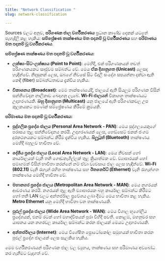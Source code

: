 ```yaml
---
title: "Network Classification "
slug: network-classification

---
```


Sources වලට අනුව, **පරිගණක ජාල වර්ගීකරණය** ප්‍රධාන කාණ්ඩ දෙකක් යටතේ පැහැදිලි කළ හැකිය: **සම්ප්‍රේෂණ තාක්ෂණය මත පදනම් වූ වර්ගීකරණය** සහ **පරිමාණය මත පදනම් වූ වර්ගීකරණය**.

**සම්ප්‍රේෂණ තාක්ෂණය මත පදනම් වූ වර්ගීකරණය:**

* **ලක්ෂ්‍ය-සිට-ලක්ෂ්‍යය (Point to Point)**: මෙහිදී, එක් පරිගණකයක් තවත් පරිගණකයකට සෘජුවම සම්බන්ධ වේ. මෙය **ඒක දිශානුගත (Unicast)** ලෙසද හැඳින්වේ. නිදසුනක් ලෙස, ඔබගේ නිවසේ සිට විදුලි සංදේශ සපයන්නා දක්වා ඇති කෙඳි (fiber) සම්බන්ධතාවය දැක්විය හැකිය.
    
* **විකාශනය (Broadcast)**: මෙම තාක්ෂණයේදී, ජාලයේ ඇති සියලුම පරිගණක විසින් සන්නිවේදන නාලිකාව බෙදාගනු ලැබේ. **Wi-Fi ජාලයන්** විකාශන තාක්ෂණයට උදාහරණයකි. **බහු දිශානුගත (Multicast)** යනු ජාලයේ ඇති පරිගණකවල උප කුලකයකට පමණක් සම්ප්‍රේෂණය කිරීමේ ක්‍රමයකි.
    

**පරිමාණය මත පදනම් වූ වර්ගීකරණය:**

* **පුද්ගලික ප්‍රදේශ ජාලය (Personal Area Network - PAN)**: මෙය පුද්ගලයෙකුගේ පරාසය තුළ සන්නිවේදනය කරයි. උදාහරණයක් ලෙස, හෙඩ්සෙට් එකක් ජංගම දුරකථනයකට සම්බන්ධ කිරීම දැක්විය හැකිය. **බ්ලූටූත් (Bluetooth)** තාක්ෂණය මෙහිදී බහුලව භාවිතා වේ.
    
* **දේශීය ප්‍රදේශ ජාලය (Local Area Network - LAN)**: මෙය නිවසක් හෝ කාර්යාලයක් වැනි තනි ගොඩනැගිල්ලක් තුළ ක්‍රියාත්මක වේ. ව්‍යාපාරයක් හෝ සමාගමක් විසින් භාවිතා කරන්නේ නම් ඒවා ව්‍යවසාය ජාල ලෙස හැඳින්වේ. **Wi-Fi (802.11)** වැනි රැහැන් රහිත තාක්ෂණය සහ **ඊතර්නෙට් (Ethernet)** වැනි රැහැන්ගත තාක්ෂණය මෙහිදී භාවිතා වේ.
    
* **මහානගර ප්‍රදේශ ජාලය (Metropolitan Area Network - MAN)**: මෙය නගරයක් ආවරණය කරයි. නගරයක් තුළ ඇති ව්‍යාපාරයක බහු කාර්යාල සම්බන්ධ කිරීමට හෝ තනි LAN වලට අන්තර්ජාල ප්‍රවේශය ලබා දීමට මෙය භාවිතා කළ හැකිය. **Metro Ethernet** යනු මෙහිදී භාවිතා වන තාක්ෂණයකි.
    
* **පුළුල් ප්‍රදේශ ජාලය (Wide Area Network - WAN)**: මෙය විශාල භූගෝලීය ප්‍රදේශයක්, එනම් රටක් හෝ මහාද්වීපයක් පුරා විහිදී පවතී. කොළඹ, මහනුවර සහ යාපනය යන නගරවල කාර්යාල සම්බන්ධ කරන ජාලයක් මෙයට උදාහරණයකි.
    
* **අන්තර්ජාලය (Internet)**: මෙය විශේෂිත ප්‍රොටෝකෝල සමූහයක් භාවිතා කරන පුළුල් ප්‍රදේශ ජාලයක් ලෙස සැලකිය හැකිය.
    

මෙම වර්ගීකරණයන් පරිගණක ජාල වල ව්‍යුහය, තාක්ෂණය සහ පරිමාණය අවබෝධ කර ගැනීමට වැදගත් වේ.